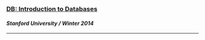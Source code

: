 <a href="https://class.stanford.edu/courses/Engineering/db/2014_1/about" target="_blank"><h3>DB: Introduction to Databases</h3></a>
<h4><i> Stanford University / Winter 2014 </i></h4>
<hr>


